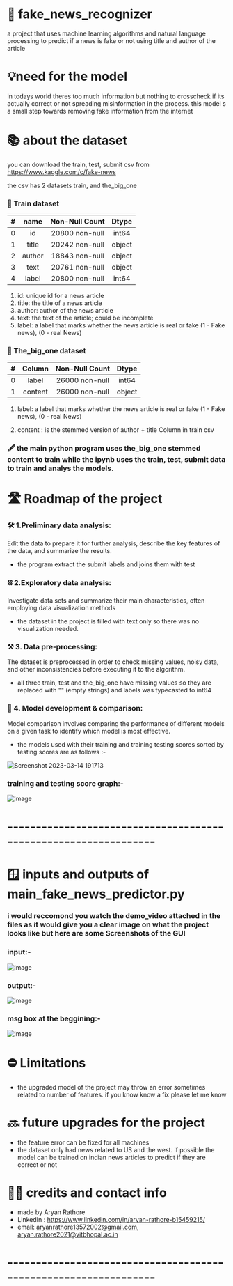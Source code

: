# 📵 fake_news_recognizer

a project that uses machine learning algorithms and natural language processing to predict if a news is fake or not using title and author of the article

# 💡need for the model

in todays world theres too much information but nothing to crosscheck if its actually correct or not spreading  misinformation in the process. this model s a small step towards removing fake information from the internet

# 📚 about the dataset

you can download the train, test, submit csv from https://www.kaggle.com/c/fake-news

the csv has 2 datasets train, and the_big_one

### 📙 Train dataset

| # | name | Non-Null Count | Dtype |
| :-: | :-----:| :---: | :----: |
| 0   | id     | 20800 non-null | int64  |
| 1   | title  | 20242 non-null | object |
| 2   | author | 18843 non-null | object |
| 3   | text   | 20761 non-null | object |
| 4   | label  | 20800 non-null | int64  |

1. id: unique id for a news article
2. title: the title of a news article
3. author: author of the news article
4. text: the text of the article; could be incomplete
5. label: a label that marks whether the news article is real or fake (1 - Fake news), (0 - real News)

### 📓 The_big_one dataset 

|#    | Column  | Non-Null Count | Dtype  |
| :---:  | :------:  | :--------------: | :-----:  |
| 0   | label   | 26000 non-null | int64  |
| 1   | content | 26000 non-null | object |

1. label: a label that marks whether the news article is real or fake (1 - Fake news), (0 - real News)

2. content : is the stemmed version of author + title Column in train csv

### 🖋️ the main python program uses the_big_one stemmed content to train while the ipynb uses the train, test, submit data to train and analys the models.

# 🛣️ Roadmap of the project

### 🛠️ 1.Preliminary data analysis:
Edit the data to prepare it for further analysis, describe the key features of the data, and summarize the results.

* the program extract the submit labels and joins them with test

### ⛓️ 2.Exploratory data analysis:

Investigate data sets and summarize their main characteristics, often employing data visualization methods

* the dataset in the project is filled with text only so there was no visualization needed.

### ⚒️ 3. Data pre-processing:

The dataset is preprocessed in order to check missing values, noisy data, and other inconsistencies before executing it to the algorithm.

* all three train, test and the_big_one have missing values so they are replaced with "" (empty strings) and labels was typecasted to int64

### 🧰 4. Model development & comparison:

Model comparison involves comparing the performance of different models on a given task to identify which model is most effective.

* the models used with their training and training testing scores sorted by testing scores are as follows :-

 ![Screenshot 2023-03-14 191713](https://user-images.githubusercontent.com/91218998/225022815-93613445-703d-4594-9c21-e2156fa0d9cd.png)
 
 ### training and testing score graph:-
 
 ![image](https://user-images.githubusercontent.com/91218998/225023238-44bc9cbb-e252-4ea3-bd65-9d2048013b2c.png)
 
# ----------------------------------------------------------------

# 🪟 inputs and outputs of main_fake_news_predictor.py 

### i would reccomond you watch the demo_video attached in the files as it would give you a clear image on what the project looks like but here are some Screenshots of the GUI

### input:-

![image](https://user-images.githubusercontent.com/91218998/225027285-f32bd20d-3101-48b7-b2fa-5afbaf8b41b2.png)

### output:-

![image](https://user-images.githubusercontent.com/91218998/225027477-23d12df8-814a-43c0-a5d3-c036439abb99.png)

### msg box at the beggining:-

![image](https://user-images.githubusercontent.com/91218998/225028257-be9de10d-7535-4574-948f-b5ec88145d50.png)

# ⛔ Limitations

* the upgraded model of the project may throw an error sometimes related to number of features. if you know know a fix please let me know

# 🔜 future upgrades for the project

* the feature error can be fixed for all machines
* the dataset only had news related to US and the west. if possible the model can be trained on indian news articles to predict if they are correct or not

# 👨‍🦱 credits and contact info

* made by Aryan Rathore
* LinkedIn : https://www.linkedin.com/in/aryan-rathore-b15459215/
* email: aryanrathore13572002@gmail.com, aryan.rathore2021@vitbhopal.ac.in

# ----------------------------------------------------------------
